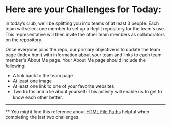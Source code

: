 # Here are your Challenges for Today:

In today’s club, we'll be splitting you into teams of at least 3 people. Each team will select one member to set up a Replit repository for the team's use. This representative will then invite the other team members as collaborators on the repository.

Once everyone joins the repo, our primary objective  is to update the team page (index.html) with information about your team and links to each team member's About Me page. Your About Me page should include the following:
- A link back to the team page
- At least one image
- At least one link to one of your favorite websites
- Two truths and a lie about yourself: This activity will enable us to get to know each other better.



___

** You might find this reference about [HTML File Paths](https://www.w3schools.com/html/html_filepaths.asp) helpful when completing the last two challenges.